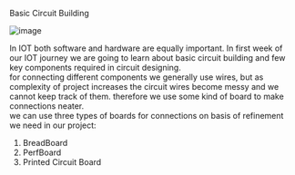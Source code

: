 Basic Circuit Building

![image](https://user-images.githubusercontent.com/60490438/133898629-9b6c9e54-fb6b-4602-afbe-191fe92a4c46.png)
  
In IOT both software and hardware are equally important. In first week of our IOT journey we are going to learn about basic circuit building and few key components required in circuit designing.  
for connecting different components we generally use wires, but as complexity of project increases the circuit wires become messy and we cannot keep track of them. therefore we use some kind of board to make connections neater.  
we can use three types of boards for connections on basis of refinement we need in our project:  
1. BreadBoard
2. PerfBoard
3. Printed Circuit Board
